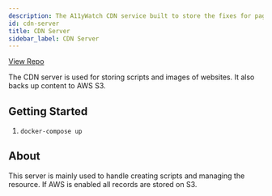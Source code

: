 ```yaml
---
description: The A11yWatch CDN service built to store the fixes for pages.
id: cdn-server
title: CDN Server
sidebar_label: CDN Server
---
```


[View Repo](https://github.com/a11ywatch/elastic-cdn)

The CDN server is used for storing scripts and images of websites. It also backs up content to AWS S3.

## Getting Started

1. `docker-compose up`

## About

This server is mainly used to handle creating scripts and managing the resource. If AWS is enabled all records are stored on S3.
